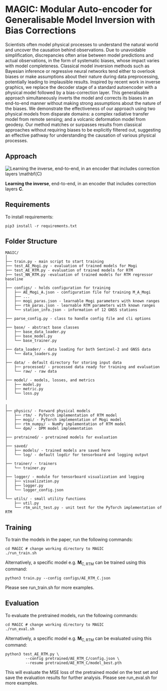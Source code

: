 # MAGIC: Modular Auto-encoder for Generalisable Model Inversion with Bias Corrections
Scientists often model physical processes to understand the natural world and uncover the causation behind observations. Due to unavoidable simplification, discrepancies often arise between model predictions and actual observations, in the form of systematic biases, whose impact varies with model completeness. Classical model inversion methods such as Bayesian inference or regressive neural networks tend either to overlook biases or make assumptions about their nature during data preprocessing, potentially leading to implausible results. Inspired by recent work in inverse graphics, we replace the decoder stage of a standard autoencoder with a physical model followed by a bias-correction layer. This generalisable approach simultaneously inverts the model and corrects its biases in an end-to-end manner without making strong assumptions about the nature of the biases. We demonstrate the effectiveness of our approach using two physical models from disparate domains: a complex radiative transfer model from remote sensing; and a volcanic deformation model from geodesy. Our method matches or surpasses results from classical approaches without requiring biases to be explicitly filtered out, suggesting an effective pathway for understanding the causation of various physical processes.

## Approach
![Learning the inverse, end-to-end, in an encoder that includes correction layers $\mathbf{C}$](figures/model_flowchart.png)

**Learning the inverse**, end-to-end, in an encoder that includes correction layers $\mathbf{C}$.

## Requirements
To install requirements:
```
pip3 install -r requirements.txt
```

## Folder Structure
  ```
MAGIC/
  │
  ├── train.py - main script to start training
  ├── test_AE_Mogi.py - evaluation of trained models for Mogi
  ├── test_AE_RTM.py - evaluation of trained models for RTM
  ├── test_NN_RTM.py -evaluation of trained models for RTM regressor baseline
  │
  ├── configs/ - holds configuration for training
  │   ├── AE_Mogi_A.json - configuration file for training M_A_Mogi
  │   ├── ...
  │   ├── mogi_paras.json - learnable Mogi parameters with known ranges
  │   ├── rtm_paras.json - learnable RTM parameters with known ranges
  │   └── station_info.json - information of 12 GNSS stations
  │
  ├── parse_config.py - class to handle config file and cli options
  │
  ├── base/ - abstract base classes
  │   ├── base_data_loader.py
  │   ├── base_model.py
  │   └── base_trainer.py
  │
  ├── data_loader/ - data loading for both Sentinel-2 and GNSS data
  │   └── data_loaders.py
  │
  ├── data/ - default directory for storing input data
  │   ├── processed/ - processed data ready for training and evaluation
  │   └── raw/ - raw data 
  │
  ├── model/ - models, losses, and metrics
  │   ├── model.py
  │   ├── metric.py
  │   └── loss.py
  │
  
  │
  ├── physics/ - Forward physical models
│   ├── rtm/ - PyTorch implementation of RTM model
│   ├── mogi/ - PyTorch implementation of Mogi model
│   ├── rtm_numpy/ - NumPy implementation of RTM model
│   └── dpm/ - DPM model implementation
  │
  ├── pretrained/ - pretrained models for evaluation
  │
  ├── saved/
  │   ├── models/ - trained models are saved here
  │   └── log/ - default logdir for tensorboard and logging output
  │
  ├── trainer/ - trainers
  │   └── trainer.py
  │
  ├── logger/ - module for tensorboard visualization and logging
  │   ├── visualization.py
  │   ├── logger.py
  │   └── logger_config.json
  │  
  └── utils/ - small utility functions
      ├── util.py
      └── rtm_unit_test.py - unit test for the PyTorch implementation of RTM
  ```

## Training
To train the models in the paper, run the following commands:
```
cd MAGIC # change working directory to MAGIC
./run_train.sh
```
Alternatively, a specific model e.g. $\mathbf{M}_{\mathrm{C, RTM}}$ can be trained using this command:
```
python3 train.py --config configs/AE_RTM_C.json
```
Please see run_train.sh for more examples. 

## Evaluation
To evaluate the pretrained models, run the following commands:
```
cd MAGIC # change working directory to MAGIC
./run_eval.sh
```
Alternatively, a specific model e.g. $\mathbf{M}_{\mathrm{C, RTM}}$ can be evaluated using this command:
```
python3 test_AE_RTM.py \
         --config pretrained/AE_RTM_C/config.json \
         --resume pretrained/AE_RTM_C/model_best.pth
```
This will evaluate the MSE loss of the pretrained model on the test set and save the evaluation results for further analysis. Please see run_eval.sh for more examples. 